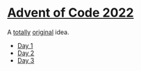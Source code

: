 # [Advent of Code 2022](https://adventofcode.com/2022/)
A [totally](https://github.com/gganon/advent-of-code-2022) [original](https://github.com/OpenSrcerer/aoc-2022) idea.

- [Day 1](https://github.com/Nemika-Haj/advent-of-code-2022/blob/main/Day_1/main.py)
- [Day 2](https://github.com/Nemika-Haj/advent-of-code-2022/blob/main/Day_2/main.js)
- [Day 3](https://github.com/Nemika-Haj/advent-of-code-2022/blob/main/Day_3/src/main/kotlin/Main.kt)